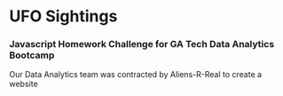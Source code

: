 # UFO Sightings
### Javascript Homework Challenge for GA Tech Data Analytics Bootcamp

Our Data Analytics team was contracted by Aliens-R-Real to create a website
